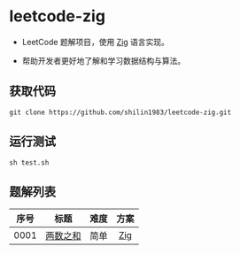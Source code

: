# leetcode-zig

- LeetCode 题解项目，使用 [Zig](https://ziglang.org) 语言实现。

- 帮助开发者更好地了解和学习数据结构与算法。

## 获取代码

```git
git clone https://github.com/shilin1983/leetcode-zig.git
```

## 运行测试

```shell
sh test.sh
```

## 题解列表

| 序号  |                       标题                        | 难度  |                    方案                     |
| :---: | :-----------------------------------------------: | :---: | :-----------------------------------------: |
| 0001  | [两数之和](https://leetcode.cn/problems/two-sum/) | 简单  | [Zig](src/solutions/problem0001/twoSum.zig) |
